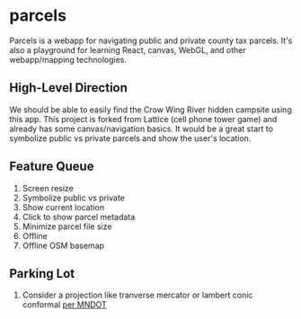 # parcels

Parcels is a webapp for navigating public and private county tax parcels. It's also a playground for learning React, canvas, WebGL, and other webapp/mapping technologies.

## High-Level Direction

We should be able to easily find the Crow Wing River hidden campsite using this app. This project is forked from Lattice (cell phone tower game) and already has some canvas/navigation basics. It would be a great start to symbolize public vs private parcels and show the user's location.

## Feature Queue

1. Screen resize
1. Symbolize public vs private
1. Show current location
1. Click to show parcel metadata
1. Minimize parcel file size
1. Offline
1. Offline OSM basemap

## Parking Lot
1. Consider a projection like tranverse mercator or lambert conic conformal [per MNDOT](https://www.dot.state.mn.us/surveying/pdf/mncoordsys.pdf)

